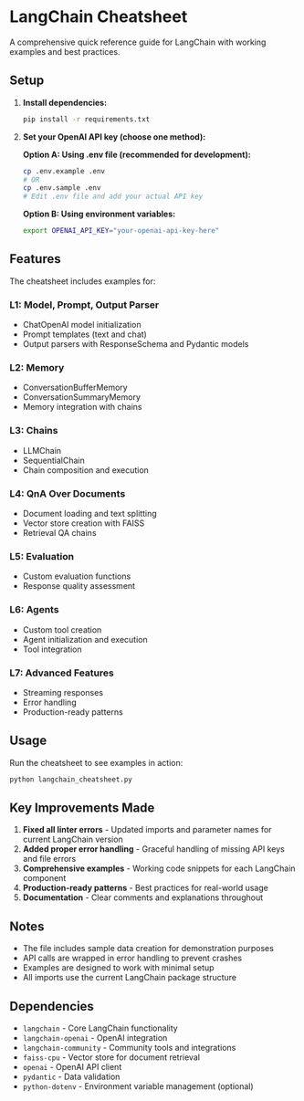 # LangChain Cheatsheet

A comprehensive quick reference guide for LangChain with working examples and best practices.

## Setup

1. **Install dependencies:**
   ```bash
   pip install -r requirements.txt
   ```

2. **Set your OpenAI API key (choose one method):**

   **Option A: Using .env file (recommended for development):**
   ```bash
   cp .env.example .env
   # OR
   cp .env.sample .env
   # Edit .env file and add your actual API key
   ```

   **Option B: Using environment variables:**
   ```bash
   export OPENAI_API_KEY="your-openai-api-key-here"
   ```

## Features

The cheatsheet includes examples for:

### L1: Model, Prompt, Output Parser
- ChatOpenAI model initialization
- Prompt templates (text and chat)
- Output parsers with ResponseSchema and Pydantic models

### L2: Memory
- ConversationBufferMemory
- ConversationSummaryMemory
- Memory integration with chains

### L3: Chains
- LLMChain
- SequentialChain
- Chain composition and execution

### L4: QnA Over Documents
- Document loading and text splitting
- Vector store creation with FAISS
- Retrieval QA chains

### L5: Evaluation
- Custom evaluation functions
- Response quality assessment

### L6: Agents
- Custom tool creation
- Agent initialization and execution
- Tool integration

### L7: Advanced Features
- Streaming responses
- Error handling
- Production-ready patterns

## Usage

Run the cheatsheet to see examples in action:

```bash
python langchain_cheatsheet.py
```

## Key Improvements Made

1. **Fixed all linter errors** - Updated imports and parameter names for current LangChain version
2. **Added proper error handling** - Graceful handling of missing API keys and file errors
3. **Comprehensive examples** - Working code snippets for each LangChain component
4. **Production-ready patterns** - Best practices for real-world usage
5. **Documentation** - Clear comments and explanations throughout

## Notes

- The file includes sample data creation for demonstration purposes
- API calls are wrapped in error handling to prevent crashes
- Examples are designed to work with minimal setup
- All imports use the current LangChain package structure

## Dependencies

- `langchain` - Core LangChain functionality
- `langchain-openai` - OpenAI integration
- `langchain-community` - Community tools and integrations
- `faiss-cpu` - Vector store for document retrieval
- `openai` - OpenAI API client
- `pydantic` - Data validation
- `python-dotenv` - Environment variable management (optional) 